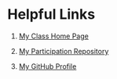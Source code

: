 # Helpful Links

1. [My Class Home Page](https://github.com/USF-Psych-DataSci-2020)

1. [My Participation Repository](https://github.com/wesley4546/DataSci-participation)

1. [My GitHub Profile](https://github.com/wesley4546)



